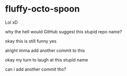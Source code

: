 # fluffy-octo-spoon

Lol xD

why the hell would GitHub suggest this stupid repo name?


okay this is still funny yes 

alright imma add another commit to this 


okay my turn to laugh at this stupid  name 

can i add another commit tho?

